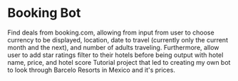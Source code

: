 # Booking Bot
Find deals from booking.com, allowing from input from user to choose currency to be displayed, location, date to travel (currently only the current month and the next), and number of adults traveling.
Furthermore, allow user to add star ratings filter to their hotels before being output with hotel name, price, and hotel score
Tutorial project that led to creating my own bot to look through Barcelo Resorts in Mexico and it's prices.
